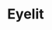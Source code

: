 ---
title: "Eyelit"
url: /ciudad-autonoma-de-buenos-aires/eyelit-avenida-jose-maria-moreno/
shop: ropa
---